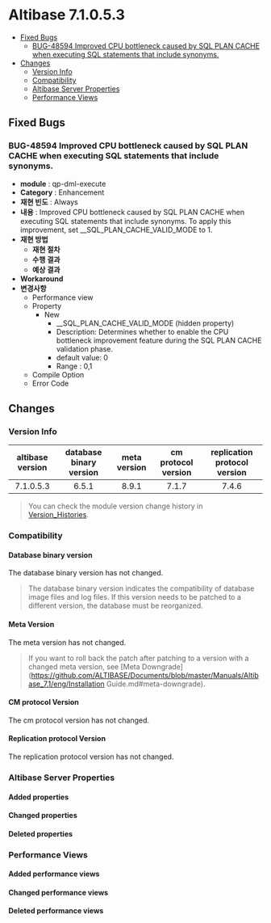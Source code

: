 

Altibase 7.1.0.5.3
================================

<!-- START doctoc generated TOC please keep comment here to allow auto update -->
<!-- DON'T EDIT THIS SECTION, INSTEAD RE-RUN doctoc TO UPDATE -->


- [Fixed Bugs](#fixed-bugs)
  - [BUG-48594 Improved CPU bottleneck caused by SQL PLAN CACHE when executing SQL statements that include synonyms.](#bug-48594%C2%A0improved-cpu-bottleneck-caused-by-sql-plan-cache-when-executing-sql-statements-that-include-synonyms)
- [Changes](#changes)
  - [Version Info](#version-info)
  - [Compatibility](#compatibility)
  - [Altibase Server Properties](#altibase-server-properties)
  - [Performance Views](#performance-views)

<!-- END doctoc generated TOC please keep comment here to allow auto update -->

Fixed Bugs
----------

### BUG-48594 Improved CPU bottleneck caused by SQL PLAN CACHE when executing SQL statements that include synonyms. 

-   **module** : qp-dml-execute
-   **Category** : Enhancement
-   **재현 빈도** : Always
-   **내용** : Improved CPU bottleneck caused by SQL PLAN CACHE when executing SQL statements that include synonyms. To apply this improvement, set __SQL_PLAN_CACHE_VALID_MODE to 1.
-   **재현 방법**
	-   **재현 절차**
	-   **수행 결과**
	-   **예상 결과**
-   **Workaround**
-   **변경사항**
    -   Performance view
    -   Property
        -   New
            -   __SQL_PLAN_CACHE_VALID_MODE (hidden property)
            -   Description: Determines whether to enable the CPU bottleneck improvement feature during the SQL PLAN CACHE validation phase.
            -   default value: 0
            -   Range : 0,1
    -   Compile Option
    -   Error Code


Changes
-------

### Version Info

| altibase version | database binary version | meta version | cm protocol version | replication protocol version |
| :--------------: | :---------------------: | :----------: | :-----------------: | :--------------------------: |
|    7.1.0.5.3     |          6.5.1          |    8.9.1     |        7.1.7        |            7.4.6             |

> You can check the module version change history in [Version_Histories](https://github.com/ALTIBASE/Documents/blob/master/PatchNotes/Altibase_7.1/Altibase_7_1_Version_Histories.md).

### Compatibility

#### Database binary version

The database binary version has not changed.

> The database binary version indicates the compatibility of database image files and log files. If this version needs to be patched to a different version, the database must be reorganized.

#### Meta Version

The meta version has not changed.

> If you want to roll back the patch after patching to a version with a changed meta version, see [Meta Downgrade](https://github.com/ALTIBASE/Documents/blob/master/Manuals/Altibase_7.1/eng/Installation Guide.md#meta-downgrade).

#### CM protocol Version

The cm protocol version has not changed.

#### Replication protocol Version

The replication protocol version has not changed.

### Altibase Server Properties

#### Added properties

#### Changed properties

#### Deleted properties

### Performance Views

#### Added performance views

#### Changed performance views

#### Deleted performance views
